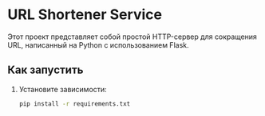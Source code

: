 # URL Shortener Service

Этот проект представляет собой простой HTTP-сервер для сокращения URL, написанный на Python с использованием Flask.

## Как запустить

1. Установите зависимости:
   ```bash
   pip install -r requirements.txt

